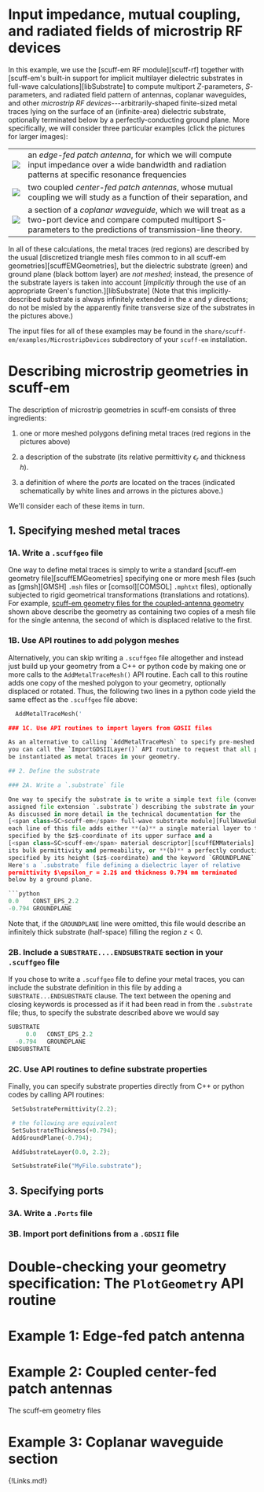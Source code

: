 # Input impedance, mutual coupling, and radiated fields of microstrip RF devices

In this example, we use the
[<span class=SC>scuff-em</span> RF module][scuff-rf]
together with
[<span class=SC>scuff-em</span>'s built-in support for
implicit multilayer dielectric substrates in full-wave calculations][libSubstrate]
to compute multiport $Z$-parameters, $S$-parameters, and radiated
field pattern of antennas, coplanar waveguides, and other *microstrip RF
devices*---arbitrarily-shaped finite-sized metal traces lying on the surface of
an (infinite-area) dielectric substrate, optionally terminated below by a
perfectly-conducting ground plane. More specifically, we will consider 
three particular examples (click the pictures for larger images):

|                                                  |                                                                                                                                                                             |
|:------------------------------------------------:|:----------------------------------------------------------------------------------------------------------------------------------------------------------------------------|
|[![](EFAntenna.png)](EFAntenna.png)               | an *edge-fed patch antenna*, for which we will compute input impedance over a wide bandwidth and radiation patterns at specific resonance frequencies                       |
|[![](CoupledAntennas.png)](CoupledAntennas.png)   | two coupled *center-fed patch antennas*, whose mutual coupling we will study as a function of their separation, and                                                         |
|[![](CPW.png)](CPW.png)                           | a section of a *coplanar waveguide*, which we will treat as a two-port device and compare computed multiport S-parameters to the predictions of transmission-line theory.   |

In all of these calculations, the metal traces (red regions) are described by
the usual [discretized triangle mesh files common to in all <span class=SC>scuff-em</span>
geometries][scuffEMGeometries], but the dielectric substrate (green) and ground plane
(black bottom layer) are *not meshed*; instead, the presence of the substrate layers
is taken into account 
[*implicitly* through the use of an appropriate Green's function.][libSubstrate]
(Note that this implicitly-described substrate is always infinitely extended in the
$x$ and $y$ directions; do not be misled by the apparently finite transverse size of
the substrates in the pictures above.)

The input files for all of these examples may be found in
the `share/scuff-em/examples/MicrostripDevices`
subdirectory of your `scuff-em` installation.

# Describing microstrip geometries in <span class=SC>scuff-em</span>

The description of microstrip geometries in <span class=SC>scuff-em</span>
consists of three ingredients:

1. one or more meshed polygons defining metal traces (red regions in the
pictures above)

2. a description of the substrate (its relative permittivity $\epsilon_r$ and
thickness $h$).

3. a definition of where the *ports* are located on the traces (indicated
schematically by white lines and arrows in the pictures above.)

We'll consider each of these items in turn.

## 1. Specifying meshed metal traces

### 1A. Write a `.scuffgeo` file

One way to define metal traces is simply to write a standard [<span class=SC>scuff-em</span> geometry file][scuffEMGeometries]
specifying one or more mesh files (such as [<span class=SC>gmsh</span>][GMSH] `.msh` files or [<span class=SC>comsol</span>][COMSOL] `.mphtxt` files),
optionally subjected to rigid geometrical transformations (translations and rotations). For example, [<span class=SC>scuff-em</span>
geometry files for the coupled-antenna geometry](#CoupledAntennaSCUFFGEOFile) shown above describe the geometry as containing two copies
of a mesh file for the single antenna, the second of which is displaced relative to the first.

### 1B. Use API routines to add polygon meshes

Alternatively, you can skip writing a `.scuffgeo` file altogether and instead just build up your
geometry from a C++ or python code by making one or more calls to the `AddMetalTraceMesh()`
API routine. Each call to this routine adds one copy of the meshed polygon to your geometry,
optionally displaced or rotated. Thus, the following two lines in a python code
yield the same effect as the `.scuffgeo` file above:

```python
  AddMetalTraceMesh('

### 1C. Use API routines to import layers from GDSII files

As an alternative to calling `AddMetalTraceMesh` to specify pre-meshed polygons,
you can call the `ImportGDSIILayer()` API routine to request that all polygons
be instantiated as metal traces in your geometry.

## 2. Define the substrate

### 2A. Write a `.substrate` file

One way to specify the substrate is to write a simple text file (conventionally 
assigned file extension `.substrate`) describing the substrate in your geometry.
As discussed in more detail in the technical documentation for the 
[<span class=SC>scuff-em</span> full-wave substrate module][FullWaveSubstrate],
each line of this file adds either **(a)** a single material layer to the substrate,
specified by the $z$-coordinate of its upper surface and a
[<span class=SC>scuff-em</span> material descriptor][scuffEMMaterials] describing
its bulk permittivity and permeability, or **(b)** a perfectly conducting ground plane,
specified by its height ($z$-coordinate) and the keyword `GROUNDPLANE`.
Here's a `.substrate` file defining a dielectric layer of relative
permittivity $\epsilon_r = 2.2$ and thickness 0.794 mm terminated 
below by a ground plane.

```python
0.0    CONST_EPS_2.2
-0.794 GROUNDPLANE
```

Note that, if the `GROUNDPLANE` line were omitted, this file would
describe an infinitely thick substrate (half-space) filling the region $z<0$.

### 2B. Include a `SUBSTRATE....ENDSUBSTRATE` section in your `.scuffgeo` file

If you chose to write a `.scuffgeo` file to define your metal traces, you can
include the substrate definition in this file by adding a `SUBSTRATE...ENDSUBSTRATE`
clause. The text between the opening and closing keywords is processed
as if it had been read in from the `.substrate` file; thus, to specify the 
substrate described above we would say

```python
SUBSTRATE
     0.0   CONST_EPS_2.2
  -0.794   GROUNDPLANE
ENDSUBSTRATE
```

### 2C. Use API routines to define substrate properties

Finally, you can specify substrate properties directly from C++ or
python codes by calling API routines:

```python
 SetSubstratePermittivity(2.2);

 # the following are equivalent
 SetSubstrateThickness(+0.794);
 AddGroundPlane(-0.794);

 AddSubstrateLayer(0.0, 2.2);

 SetSubstrateFile("MyFile.substrate");
```

## 3. Specifying ports

### 3A. Write a `.Ports` file

### 3B. Import port definitions from a `.GDSII` file


# Double-checking your geometry specification: The `PlotGeometry` API routine

# Example 1: Edge-fed patch antenna

# Example 2: Coupled center-fed patch antennas

<a name="CoupledAntennaSCUFFGEOFile">

The <span class=SC>scuff-em</span> geometry files

# Example 3: Coplanar waveguide section

{!Links.md!}
